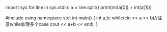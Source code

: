 import sys 
for line in sys.stdin:
    a = line.split()
    print(int(a[0]) + int(a[1]))

#include <iostream>
using namespace std;
int main() {
    int a,b; while(cin >> a >> b)//注意while处理多个case
        cout << a+b << endl;
}